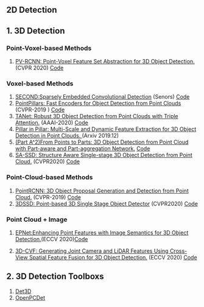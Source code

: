 ## 2D Detection



## 1. 3D Detection

### Point-Voxel-based Methods
1. [PV-RCNN: Point-Voxel Feature Set Abstraction for 3D Object Detection.](https://arxiv.org/pdf/1912.13192.pdf) (CVPR 2020) [Code](https://github.com/open-mmlab/OpenPCDet)

### Voxel-based Methods
1. [SECOND:Sparsely Embedded Convolutional Detection](https://www.mdpi.xilesou.top/1424-8220/18/10/3337) (Senors) [Code](https://github.com/traveller59/second.pytorch)
2. [PointPillars: Fast Encoders for Object Detection from Point Clouds ](https://arxiv.org/pdf/1812.05784.pdf) (CVPR-2019 ) [Code](https://github.com/nutonomy/second.pytorch)
3. [TANet: Robust 3D Object Detection from Point Clouds with Triple Attention.](https://arxiv.org/pdf/1912.05163.pdf) (AAAI-2020) [Code](https://github.com/happinesslz/TANet)
4. [Pillar in Pillar: Multi-Scale and Dynamic Feature Extraction for 3D Object Detection in Point Clouds. ](https://arxiv.org/pdf/1912.04775.pdf) (Arxiv 2019.12)
5. [(Part A^2)From Points to Parts: 3D Object Detection from Point Cloud with Part-aware and Part-aggregation Network.](https://arxiv.org/pdf/1907.03670.pdf) [Code](https://github.com/open-mmlab/OpenPCDet)
6. [SA-SSD: Structure Aware Single-stage 3D Object Detection from Point Cloud.](https://www4.comp.polyu.edu.hk/~cslzhang/paper/SA-SSD.pdf) (CVPR2020) [Code](https://github.com/skyhehe123/SA-SSD)

### Point-Cloud-based Methods
1. [PointRCNN: 3D Object Proposal Generation and Detection from Point Cloud.](https://arxiv.org/pdf/1812.04244.pdf) (CVPR-2019) [Code](https://github.com/sshaoshuai/PointRCNN)
2. [3DSSD: Point-based 3D Single Stage Object Detector](https://arxiv.org/abs/2002.10187) (CVPR2020) [Code](https://github.com/Jia-Research-Lab/3DSSD)

### Point Cloud + Image
1. [EPNet:Enhancing Point Features with Image Semantics for 3D Object Detection.](https://arxiv.org/pdf/2007.08856.pdf)(ECCV 2020)[Code](https://github.com/happinesslz/EPNet)

2. [3D-CVF: Generating Joint Camera and LiDAR Features Using Cross-View Spatial Feature Fusion for 3D Object Detection.](https://arxiv.org/pdf/2004.12636.pdf) (ECCV 2020) [Code](https://github.com/rasd3/3D-CVF)

   

## 2. 3D Detection Toolboxs
1. [Det3D](https://github.com/poodarchu/Det3D)
2. [OpenPCDet](https://github.com/open-mmlab/OpenPCDet)
   
   
   
